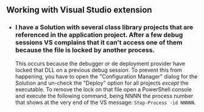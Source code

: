 ## Working with Visual Studio extension


* ### I have a Solution with several class library projects that are referenced in the application project. After a few debug sessions VS complains that it can't access one of them because the file is locked by another process.
    This occurs because the debugger or de deployment provider have locked that DLL on a previous debug session.
    To prevent this from happening, you have to open the "Configuration Manager" dialog for the Solution and un-check the "Deploy" option for all projects _except_ the executable. 
    To remove the lock on that file open a PowerShell console and execute the following command, being NNNN the process number that shows at the very end of the VS message:
    `Stop-Process -id NNNNN`.